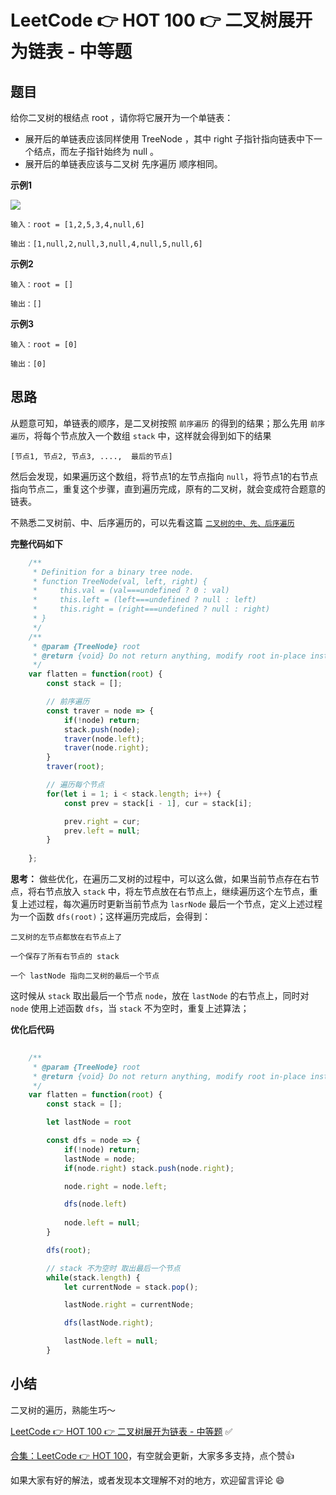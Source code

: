 # LeetCode 👉 HOT 100 👉 二叉树展开为链表 - 中等题

## 题目

给你二叉树的根结点 root ，请你将它展开为一个单链表：

- 展开后的单链表应该同样使用 TreeNode ，其中 right 子指针指向链表中下一个结点，而左子指针始终为 null 。
- 展开后的单链表应该与二叉树 先序遍历 顺序相同。

**示例1**

![](https://assets.leetcode.com/uploads/2021/01/14/flaten.jpg)
     
    输入：root = [1,2,5,3,4,null,6]

    输出：[1,null,2,null,3,null,4,null,5,null,6]

**示例2**

    输入：root = []

    输出：[]

**示例3**

    输入：root = [0]
    
    输出：[0]

## 思路

从题意可知，单链表的顺序，是二叉树按照 `前序遍历` 的得到的结果；那么先用 `前序遍历`，将每个节点放入一个数组 `stack` 中，这样就会得到如下的结果

    [节点1, 节点2, 节点3, ....,  最后的节点]

然后会发现，如果遍历这个数组，将节点1的左节点指向 `null`，将节点1的右节点指向节点二，重复这个步骤，直到遍历完成，原有的二叉树，就会变成符合题意的链表。

不熟悉二叉树前、中、后序遍历的，可以先看这篇 [`二叉树的中、先、后序遍历`](https://juejin.cn/post/7058656109384433678)

**完整代码如下**

```js
    /**
     * Definition for a binary tree node.
     * function TreeNode(val, left, right) {
     *     this.val = (val===undefined ? 0 : val)
     *     this.left = (left===undefined ? null : left)
     *     this.right = (right===undefined ? null : right)
     * }
     */
    /**
     * @param {TreeNode} root
     * @return {void} Do not return anything, modify root in-place instead.
     */
    var flatten = function(root) {
        const stack = [];

        // 前序遍历
        const traver = node => {
            if(!node) return;
            stack.push(node);
            traver(node.left);
            traver(node.right);
        }
        traver(root);

        // 遍历每个节点
        for(let i = 1; i < stack.length; i++) {
            const prev = stack[i - 1], cur = stack[i];

            prev.right = cur;
            prev.left = null;
        }
        
    };
```


**思考：** 做些优化，在遍历二叉树的过程中，可以这么做，如果当前节点存在右节点，将右节点放入 `stack` 中，将左节点放在右节点上，继续遍历这个左节点，重复上述过程，每次遍历时更新当前节点为 `lasrNode` 最后一个节点，定义上述过程为一个函数 `dfs(root)`；这样遍历完成后，会得到：

    二叉树的左节点都放在右节点上了

    一个保存了所有右节点的 stack

    一个 lastNode 指向二叉树的最后一个节点

这时候从 `stack` 取出最后一个节点 `node`，放在 `lastNode` 的右节点上，同时对 `node` 使用上述函数 `dfs`，当 `stack` 不为空时，重复上述算法；

**优化后代码**

```js
    
    /**
     * @param {TreeNode} root
     * @return {void} Do not return anything, modify root in-place instead.
     */
    var flatten = function(root) {
        const stack = [];

        let lastNode = root

        const dfs = node => {
            if(!node) return;
            lastNode = node;
            if(node.right) stack.push(node.right);

            node.right = node.left;

            dfs(node.left)
            
            node.left = null;
        }

        dfs(root);

        // stack 不为空时 取出最后一个节点
        while(stack.length) {
            let currentNode = stack.pop();

            lastNode.right = currentNode;

            dfs(lastNode.right);

            lastNode.left = null;
        }

```


## 小结

二叉树的遍历，熟能生巧～


[LeetCode 👉 HOT 100 👉 二叉树展开为链表 - 中等题](https://leetcode-cn.com/problems/flatten-binary-tree-to-linked-list/) ✅


[合集：LeetCode 👉 HOT 100](https://juejin.cn/column/7029946677398077476)，有空就会更新，大家多多支持，点个赞👍

如果大家有好的解法，或者发现本文理解不对的地方，欢迎留言评论 😄

